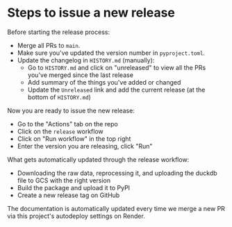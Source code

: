 # Steps to issue a new release

Before starting the release process:

- Merge all PRs to `main`.
- Make sure you've updated the version number in `pyproject.toml`.
- Update the changelog in `HISTORY.md` (manually):
    - Go to `HISTORY.md` and click on "unreleased" to view all the PRs you've merged since the last release
    - Add summary of the things you've added or changed
    - Update the `Unreleased` link and add the current release (at the bottom of `HISTORY.md`)

Now you are ready to issue the new release:

- Go to the "Actions" tab on the repo
- Click on the `release` workflow
- Click on "Run workflow" in the top right
- Enter the version you are releasing, click "Run"

What gets automatically updated through the release workflow:
- Downloading the raw data, reprocessing it, and uploading the duckdb file to GCS with the right version
- Build the package and upload it to PyPI
- Create a new release tag on GitHub

The documentation is automatically updated every time we merge a new PR via this project's autodeploy settings on Render.